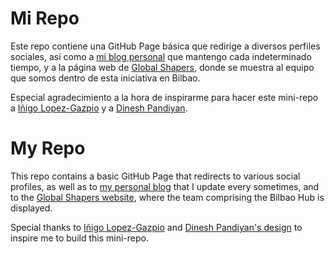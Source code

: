 # Mi Repo

Este repo contiene una GitHub Page básica que redirige a diversos perfiles sociales, así como a [mi blog personal](https://www.bennytacora.com/es/)
que mantengo cada indeterminado tiempo, y a la página web de [Global Shapers](https://www.globalshapers.org/hubs/bilbao-hub), donde se muestra al
equipo que somos dentro de esta iniciativa en Bilbao.

Especial agradecimiento a la hora de inspirarme para hacer este mini-repo a [Iñigo Lopez-Gazpio](https://github.com/lgazpio/lgazpio.github.io) y
a [Dinesh Pandiyan](https://github.com/flexdinesh/dev-landing-page).

# My Repo

This repo contains a basic GitHub Page that redirects to various social profiles, as well as to [my personal blog](https://www.bennytacora.com/en/)
that I update every sometimes, and to the [Global Shapers website](https://www.globalshapers.org/hubs/bilbao-hub), where the team comprising the
Bilbao Hub is displayed.

Special thanks to [Iñigo Lopez-Gazpio](https://github.com/lgazpio/lgazpio.github.io) and [Dinesh Pandiyan's design](https://github.com/flexdinesh/dev-landing-page)
to inspire me to build this mini-repo.